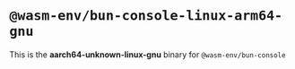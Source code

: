 # `@wasm-env/bun-console-linux-arm64-gnu`

This is the **aarch64-unknown-linux-gnu** binary for `@wasm-env/bun-console`
